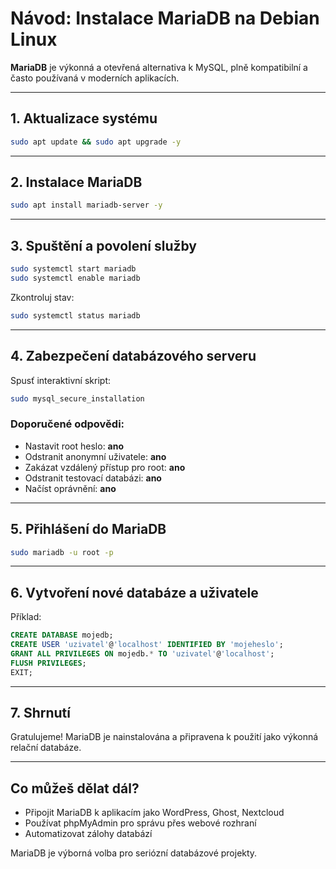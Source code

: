 # Návod: Instalace MariaDB na Debian Linux

**MariaDB** je výkonná a otevřená alternativa k MySQL, plně kompatibilní a často používaná v moderních aplikacích.

---

## 1. Aktualizace systému

```bash
sudo apt update && sudo apt upgrade -y
```

---

## 2. Instalace MariaDB

```bash
sudo apt install mariadb-server -y
```

---

## 3. Spuštění a povolení služby

```bash
sudo systemctl start mariadb
sudo systemctl enable mariadb
```

Zkontroluj stav:

```bash
sudo systemctl status mariadb
```

---

## 4. Zabezpečení databázového serveru

Spusť interaktivní skript:

```bash
sudo mysql_secure_installation
```

### Doporučené odpovědi:
- Nastavit root heslo: **ano**
- Odstranit anonymní uživatele: **ano**
- Zakázat vzdálený přístup pro root: **ano**
- Odstranit testovací databázi: **ano**
- Načíst oprávnění: **ano**

---

## 5. Přihlášení do MariaDB

```bash
sudo mariadb -u root -p
```

---

## 6. Vytvoření nové databáze a uživatele

Příklad:

```sql
CREATE DATABASE mojedb;
CREATE USER 'uzivatel'@'localhost' IDENTIFIED BY 'mojeheslo';
GRANT ALL PRIVILEGES ON mojedb.* TO 'uzivatel'@'localhost';
FLUSH PRIVILEGES;
EXIT;
```

---

## 7. Shrnutí

Gratulujeme! MariaDB je nainstalována a připravena k použití jako výkonná relační databáze.

---

## Co můžeš dělat dál?

- Připojit MariaDB k aplikacím jako WordPress, Ghost, Nextcloud
- Používat phpMyAdmin pro správu přes webové rozhraní
- Automatizovat zálohy databází

MariaDB je výborná volba pro seriózní databázové projekty.

